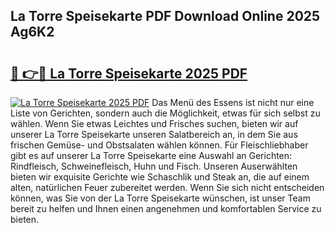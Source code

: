 ## La Torre Speisekarte PDF Download Online 2025 Ag6K2

# <h2><a href="http://gc6jc9.nevu.top/?p=La+Torre+Speisekarte">🔗 👉🔴 La Torre Speisekarte 2025 PDF</a></h2>

[![La Torre Speisekarte 2025 PDF](https://i.imgur.com/dBaPXMq.png)](http://gc6jc9.nevu.top/?p=La+Torre+Speisekarte)
Das Menü des Essens ist nicht nur eine Liste von Gerichten, sondern auch die Möglichkeit, etwas für sich selbst zu wählen. Wenn Sie etwas Leichtes und Frisches suchen, bieten wir auf unserer La Torre Speisekarte unseren Salatbereich an, in dem Sie aus frischen Gemüse- und Obstsalaten wählen können. Für Fleischliebhaber gibt es auf unserer La Torre Speisekarte eine Auswahl an Gerichten: Rindfleisch, Schweinefleisch, Huhn und Fisch. Unseren Auserwählten bieten wir exquisite Gerichte wie Schaschlik und Steak an, die auf einem alten, natürlichen Feuer zubereitet werden. Wenn Sie sich nicht entscheiden können, was Sie von der La Torre Speisekarte wünschen, ist unser Team bereit zu helfen und Ihnen einen angenehmen und komfortablen Service zu bieten.
